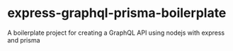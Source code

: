 # express-graphql-prisma-boilerplate
A boilerplate project for creating a GraphQL API using nodejs with express and prisma
